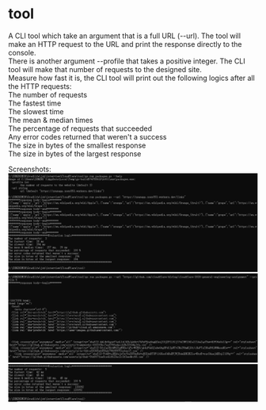 # tool
 A CLI tool which take an argument that is a full URL (--url). The tool will make an HTTP request to the URL and print the response directly to the console.   
 There is another argument --profile that takes a positive integer. The CLI tool will make that number of requests to the designed site.  
 Measure how fast it is, the CLI tool will print out the following logics after all the HTTP requests:  
    The number of requests  
    The fastest time  
    The slowest time  
    The mean & median times  
    The percentage of requests that succeeded  
    Any error codes returned that weren't a success  
    The size in bytes of the smallest response  
    The size in bytes of the largest response  
    
    
Screenshots:
![image](https://github.com/Zoe353/tool/blob/main/image/result1.png)
![image](https://github.com/Zoe353/tool/blob/main/image/result2.png)
![image](https://github.com/Zoe353/tool/blob/main/image/result3.png)
